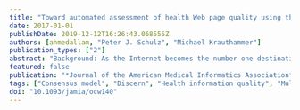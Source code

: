 ```yaml
---
title: "Toward automated assessment of health Web page quality using the DISCERN instrument"
date: 2017-01-01
publishDate: 2019-12-12T16:26:43.068555Z
authors: [ahmedallam, "Peter J. Schulz", "Michael Krauthammer"]
publication_types: ["2"]
abstract: "Background: As the Internet becomes the number one destination for obtaining health-related information, there is an increasing need to identify health Web pages that convey an accurate and current view of medical knowledge. In response, the research community has created multicriteria instruments for reliably assessing online medical information quality. One such instrument is DISCERN, which measures health Web page quality by assessing an array of features. In order to scale up use of the instrument, there is interest in automating the quality evaluation process by building machine learning (ML)-based DISCERN Web page classiﬁers. Objective: The paper addresses 2 key issues that are essential before constructing automated DISCERN classiﬁers: (1) generation of a robust DISCERN training corpus useful for training classiﬁcation algorithms, and (2) assessment of the usefulness of the current DISCERN scoring schema as a metric for evaluating the performance of these algorithms. Methods: Using DISCERN, 272 Web pages discussing treatment options in breast cancer, arthritis, and depression were evaluated and rated by trained coders. First, different consensus models were compared to obtain a robust aggregated rating among the coders, suitable for a DISCERN ML training corpus. Second, a new DIS-CERN scoring criterion was proposed (features-based score) as an ML performance metric that is more reﬂective of the score distribution across different DISCERN quality criteria. Results: First, we found that a probabilistic consensus model applied to the DISCERN instrument was robust against noise (random ratings) and superior to other approaches for building a training corpus. Second, we found that the established DISCERN scoring schema (overall score) is ill-suited to measure ML performance for automated classiﬁers. Conclusion: Use of a probabilistic consensus model is advantageous for building a training corpus for the DISCERN instrument, and use of a features-based score is an appropriate ML metric for automated DISCERN classiﬁers."
featured: false
publication: "*Journal of the American Medical Informatics Association*"
tags: ["Consensus model", "Discern", "Health information quality", "Multicriteria instrument"]
doi: "10.1093/jamia/ocw140"
---
```


